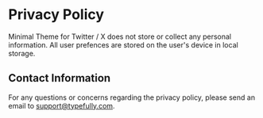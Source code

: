 # Privacy Policy

Minimal Theme for Twitter / X does not store or collect any personal information. All user prefences are stored on the user's device in local storage.

## Contact Information

For any questions or concerns regarding the privacy policy, please send an email to support@typefully.com.
